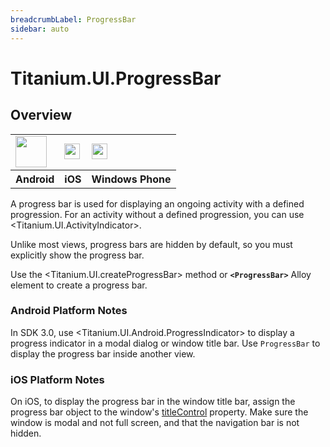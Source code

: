 ```yaml
---
breadcrumbLabel: ProgressBar
sidebar: auto
---
```


# Titanium.UI.ProgressBar

<ProxySummary/>

## Overview

<table id="platformComparison">
  <tr>
    <td><img src="images/progressbar/progressbar_android.png" height="50" /></td>
    <td><img src="images/progressbar/progressbar_ios.png" height="25" /></td>
    <td><img src="images/progressbar/progressbar_wp.png" height="25" /></td>
  </tr>
  <tr><th>Android</th><th>iOS</th><th>Windows Phone</th></tr>
</table>

A progress bar is used for displaying an ongoing activity with a defined progression.
For an activity without a defined progression, you can use <Titanium.UI.ActivityIndicator>.

Unlike most views, progress bars are hidden by default, so you must explicitly
show the progress bar.

Use the <Titanium.UI.createProgressBar> method or **`<ProgressBar>`** Alloy element to create a progress bar.

### Android Platform Notes

In SDK 3.0, use <Titanium.UI.Android.ProgressIndicator> to display a progress indicator
in a modal dialog or window title bar. Use `ProgressBar` to display the progress bar inside
another view.

### iOS Platform Notes

On iOS, to display the progress bar in the window title bar, assign the progress bar object
to the window's [titleControl](Titanium.UI.Window.titleControl) property.
Make sure the window is modal and not full screen, and that the navigation bar is not hidden.

<ApiDocs/>
